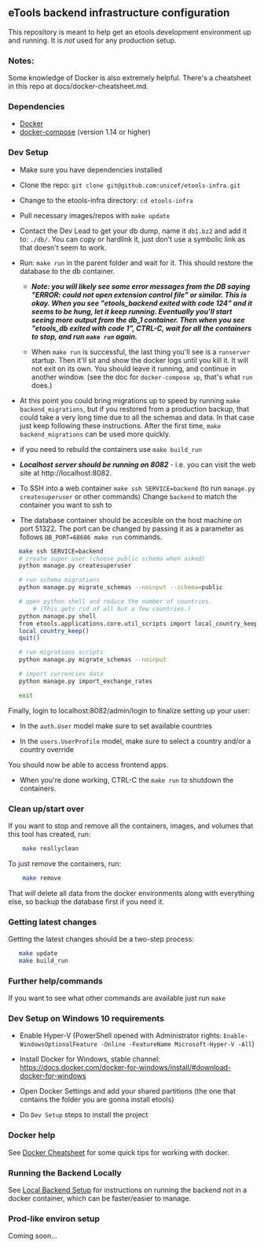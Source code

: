 ## eTools backend infrastructure configuration

This repository is meant to help get an etools development
environment up and running.
It is *not* used for any production setup.

### Notes:

Some knowledge of Docker is also extremely helpful. There's a cheatsheet
in this repo at docs/docker-cheatsheet.md.

### Dependencies

- [Docker](https://www.docker.com/)
- [docker-compose](https://docs.docker.com/compose/install/)
  (version 1.14 or higher)

### Dev Setup

 - Make sure you have dependencies installed

 - Clone the repo: `git clone git@github.com:unicef/etools-infra.git`

 - Change to the etools-infra directory: `cd etools-infra`

 - Pull necessary images/repos with `make update`

 - Contact the Dev Lead to get your db dump, name it `db1.bz2`
   and add it to: `./db/`.
   You can copy or hardlink it, just don't use a symbolic link as that
   doesn't seem to work.

 - Run: `make run` in the parent folder and wait for it.
   This should restore the database to the db container.

   - ***Note: you will likely see some error messages from the DB saying
     "ERROR: could not open extension control file" or similar.
     This is okay. When you see "etools_backend exited with code 124" and it
     seems to be hung, let it keep running. Eventually you'll start seeing
     more output from the db_1 container.
     Then when you see "etools_db exited with code 1", CTRL-C, wait for all the
     containers to stop, and run `make run` again.***

   - When `make run` is successful, the last thing you'll see is a
     `runserver` startup. Then it'll sit and show the docker logs until you
     kill it. It will not exit on its own.
     You should leave it running, and continue in another
     window.  (see the doc for `docker-compose up`, that's what `run` does.)

 - At this point you could bring migrations up to speed by running
   `make backend_migrations`, but if you restored from a production backup,
   that could take a very long time due to all the schemas and data. In
   that case just keep following these instructions.
   After the first time, `make backend_migrations` can be used more quickly.

 - if you need to rebuild the containers use `make build_run`

 - ***Localhost server should be running on 8082*** - i.e. you can visit the
   web site at http://localhost:8082.

 - To SSH into a web container `make ssh SERVICE=backend`
   (to run `manage.py createsuperuser` or other commands)
   Change `backend` to match the container you want to ssh to

 - The database container should be accesible on the host machine on port
   51322. The port can be changed by passing it as a parameter as follows
   `DB_PORT=68686 make run` commands.

 ```bash
	make ssh SERVICE=backend
	# create super user (choose public schema when asked)
	python manage.py createsuperuser

	# run schema migrations
	python manage.py migrate_schemas --noinput --schema=public

	# open python shell and reduce the number of countries.
        # (This gets rid of all but a few countries.)
	python manage.py shell
	from etools.applications.core.util_scripts import local_country_keep
	local_country_keep()
	quit()

	# run migrations scripts
	python manage.py migrate_schemas --noinput

	# import currencies data
	python manage.py import_exchange_rates

	exit
 ```

Finally, login to localhost:8082/admin/login to finalize setting up your user:

- In the `auth.User` model make sure to set available countries

- In the `users.UserProfile` model, make sure to select a country and/or a
  country override

You should now be able to access frontend apps.

- When you're done working, CTRL-C the `make run` to shutdown the containers.

### Clean up/start over

If you want to stop and remove all the containers, images, and volumes that
this tool has created, run:

```bash
    make reallyclean
```

To just remove the containers, run:

```bash
    make remove
```

That *will* delete all data from the docker environments along with everything
else, so backup the database first if you need it.

### Getting latest changes

Getting the latest changes should be a two-step process:

```bash
   make update
   make build_run
```

### Further help/commands

If you want to see what other commands are available just run `make`

### Dev Setup on Windows 10 requirements

 - Enable Hyper-V (PowerShell opened with Administrator rights: `Enable-WindowsOptionalFeature -Online -FeatureName Microsoft-Hyper-V -All`)
 - Install Docker for Windows, stable channel: https://docs.docker.com/docker-for-windows/install/#download-docker-for-windows
 - Open Docker Settings and add your shared partitions (the one that contains the folder you are gonna install etools)

 - Do `Dev Setup` steps to install the project

### Docker help

See [Docker Cheatsheet](./docs/docker-cheatsheet.md) for some quick tips for working with docker.

### Running the Backend Locally

See [Local Backend Setup](./docs/running-local-backend-tests.md) for instructions on running the backend
not in a docker container, which can be faster/easier to manage.

### Prod-like environ setup

Coming soon...
